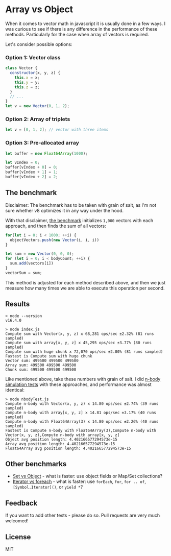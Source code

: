 # Array vs Object

When it comes to vector math in javascript it is usually done in a few ways. I was curious to
see if there is any difference in the performance of these methods. Particularly for the case
when array of vectors is required.

Let's consider possible options:

### Option 1: Vector class

``` js
class Vector {
  constructor(x, y, z) {
    this.x = x;
    this.y = y;
    this.z = z;
  }
  // ...
}
let v = new Vector(0, 1, 2);
```

### Option 2: Array of triplets

``` js
let v = [0, 1, 2]; // vector with three items
```

### Option 3: Pre-allocated array

``` js
let buffer = new Float64Array(1000);

let vIndex = 0;
buffer[vIndex + 0] = 0;
buffer[vIndex + 1] = 1;
buffer[vIndex + 2] = 2;
```


## The benchmark

Disclaimer: The benchmark has to be taken with grain of salt, as I'm not sure whether v8 optimizes it 
in any way under the hood.

With that disclaimer, [the benchmark](index.js) initializes `1,000` vectors with each approach,
and then finds the sum of all vectors:

``` js
for(let i = 0; i < 1000; ++i) {
  objectVectors.push(new Vector(i, i, i))
}

let sum = new Vector(0, 0, 0);
for (let i = 0; i < bodyCount; ++i) {
  sum.add(vectors[i])
}
vectorSum = sum;
```

This method is adjusted for each method described above, and then we just measure how many times
we are able to execute this operation per second.

## Results

``` 
> node --version
v16.4.0

> node index.js
Compute sum with Vector(x, y, z) x 68,281 ops/sec ±2.32% (81 runs sampled)
Compute sum with array[x, y, z] x 45,295 ops/sec ±3.77% (80 runs sampled)
Compute sum with huge chunk x 72,070 ops/sec ±2.00% (81 runs sampled)
Fastest is Compute sum with huge chunk
Vector sum: 499500 499500 499500
Array sum: 499500 499500 499500
Chunk sum: 499500 499500 499500
```

Like mentioned above, take these numbers with grain of salt. I did [n-body simulation tests](nbodyTest.js) with these approaches, and performance was almost identical:

```
> node nbodyTest.js 
Compute n-body with Vector(x, y, z) x 14.80 ops/sec ±2.74% (39 runs sampled)
Compute n-body with array[x, y, z] x 14.81 ops/sec ±3.17% (40 runs sampled)
Compute n-body with Float64Array(3) x 14.80 ops/sec ±2.26% (40 runs sampled)
Fastest is Compute n-body with Float64Array(3),Compute n-body with Vector(x, y, z),Compute n-body with array[x, y, z]
Object avg position length: 4.402166577294573e-15
Array avg position length: 4.402166577294573e-15
Float64Array avg position length: 4.402166577294573e-15
```

## Other benchmarks

* [Set vs Object](https://github.com/anvaka/set-vs-object) - what is faster: use object fields or Map/Set collections?
* [Iterator vs foreach](https://github.com/anvaka/iterator-vs-foreach) - what is faster:
use `forEach`, `for`, `for .. of`, `[Symbol.Iterator]()`, or `yield *`?


## Feedback

If you want to add other tests - please do so. Pull requests are very much welcomed!

## License

MIT
